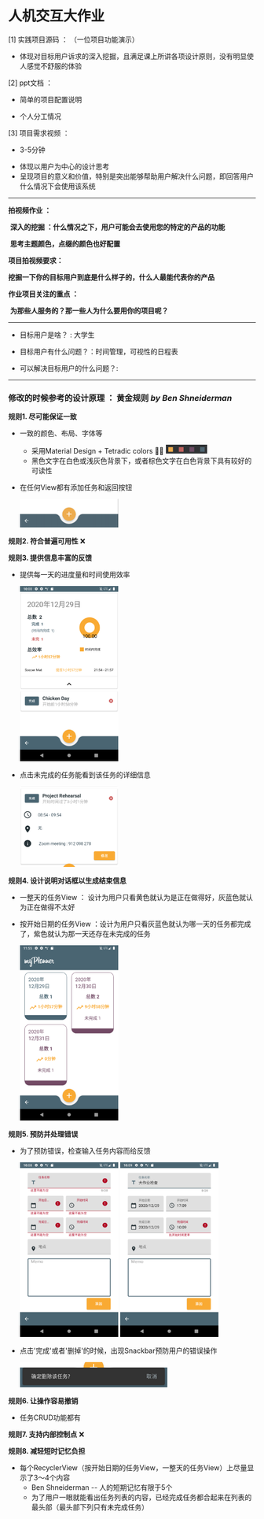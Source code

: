 # 人机交互大作业

[1] 实践项目源码 ： （一位项目功能演示）

* 体现对目标用户诉求的深入挖掘，且满足课上所讲各项设计原则，没有明显使人感觉不舒服的体验

  
[2] ppt文档 ： 

* 简单的项目配置说明 

* 个人分工情况

  
[3] 项目需求视频 ：

- 3-5分钟

* 体现以用户为中心的设计思考
* 呈现项目的意义和价值，特别是突出能够帮助用户解决什么问题，即回答用户什么情况下会使用该系统

***



**拍视频作业 ：** 

​	**深入的挖掘 ：什么情况之下，用户可能会去使用您的特定的产品的功能**

​	**思考主题颜色，点缀的颜色也好配置**



**项目拍视频要求：**

​	**挖掘一下你的目标用户到底是什么样子的，什么人最能代表你的产品**



**作业项目关注的重点 ：**

​	**为那些人服务的？那一些人为什么要用你的项目呢？**

***



- 目标用户是啥？ :  大学生

- 目标用户有什么问题？：时间管理，可视性的日程表

- 可以解决目标用户的什么问题？: 

   

***



### 修改的时候参考的设计原理 ： 黄金规则 *by* *Ben Shneiderman*

**规则1. 尽可能保证一致**

- 一致的颜色、布局、字体等

  - 采用Material Design + Tetradic colors 💁🏻  <img src="./capture/color.png" alt="color" style="zoom: 60%;" />
  - 黑色文字在白色或浅灰色背景下，或者棕色文字在白色背景下具有较好的可读性

- 在任何View都有添加任务和返回按钮

    <img src="./capture/appbar.png" alt="appbar" width="200"/>

  

**规则2. 符合普遍可用性** ❌

**规则3. 提供信息丰富的反馈**

- 提供每一天的进度量和时间使用效率

  <img src="./capture/add1.png" alt="add1" width="200" />

  

- 点击未完成的任务能看到该任务的详细信息

  <img src="./capture/detail.png" alt="detail" width="200" />



**规则4. 设计说明对话框以生成结束信息**

- 一整天的任务View ： 设计为用户只看黄色就认为是正在做得好，灰蓝色就认为正在做得不太好
- 按开始日期的任务View ：设计为用户只看灰蓝色就认为哪一天的任务都完成了，紫色就认为那一天还存在未完成的任务

  <img src="./capture/totalTask.png" alt="totalTask" width="200" />



**规则5. 预防并处理错误**

- 为了预防错误，检查输入任务内容而给反馈

  <img src="./capture/empty.png" alt="empty" width="200" />  <img src="./capture/timeerror.png" alt="timeerror" width="200" />

  

- 点击'完成'或者'删掉'的时候，出现Snackbar预防用户的错误操作

  

  <img src="./capture/snackbar.png" alt="snackbar" width="300" />



**规则6. 让操作容易撤销**

- 任务CRUD功能都有

  

**规则7. 支持内部控制点** ❌

**规则8. 减轻短时记忆负担**

- 每个RecyclerView（按开始日期的任务View，一整天的任务View）上尽量显示了3～4个内容
  - Ben Shneiderman -- 人的短期记忆有限于5个
  - 为了用户一眼就能看出任务列表的内容，已经完成任务都合起来在列表的最头部（最头部下列只有未完成任务）

